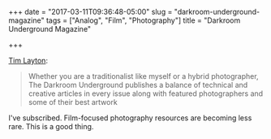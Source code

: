 +++
date = "2017-03-11T09:36:48-05:00"
slug = "darkroom-underground-magazine"
tags = ["Analog", "Film", "Photography"]
title = "Darkroom Underground Magazine"

+++


[Tim Layton](http://www.timlaytonfineart.com/blog/2017/3/new-analog-darkroom-photography-magazine):

> Whether you are a traditionalist like myself or a hybrid photographer,
> The Darkroom Underground publishes a balance of technical and creative
> articles in every issue along with featured photographers and some of
> their best artwork

I've subscribed. Film-focused photography resources are becoming less
rare. This is a good thing.
